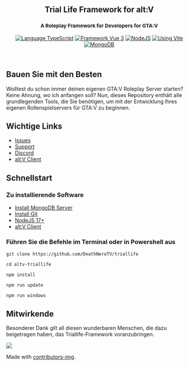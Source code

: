 <h2 align="center">
	Trial Life Framework for alt:V      
</h2>

<h3 align="center">
    <sup>A Roleplay Framework for Developers for GTA:V</sup>
</h3>

<p align="center">
    <a href="https://typescriptlang.org" target="__blank"><img src="https://img.shields.io/badge/Typescript-Typescript-007acc?label=" alt="Language TypeScript"></a>
    <a href="https://vuejs.org" target="__blank"><img src="https://img.shields.io/badge/Framework-Vue%203-green.svg?label=" alt="Framework Vue 3"></a>
    <a href="https://nodejs.org" target="__blank"><img src="https://img.shields.io/badge/Using-NodeJS-darkgreen.svg?label=" alt="NodeJS"></a>
    <a href="https://vitejs.dev" target="__blank"><img src="https://img.shields.io/badge/Using-Vite-cyan.svg?label=" alt="Using Vite"></a>
    <a href="https://mongodb.com/" target="__blank"><img src="https://img.shields.io/badge/Using-MongoDB-green.svg?label=" alt="MongoDB"></a>
</p>

<br />

## Bauen Sie mit den Besten

Wolltest du schon immer deinen eigenen GTA:V Roleplay Server starten? Keine Ahnung, wo ich anfangen soll? Nun, dieses Repository enthält alle grundlegenden Tools, die Sie benötigen, um mit der Entwicklung Ihres eigenen Rollenspielservers für GTA:V zu beginnen.

## Wichtige Links

-   [Issues](https://github.com/deathnerotv/altv-triallife-issues)
-   [Support](https://patreon.com/stuyk/)
-   [Discord](https://ares.stuyk.com/v1/get/discord)
-   [alt:V Client](https://altv.mp)

## Schnellstart

### Zu installierende Software

-   [Install MongoDB Server](https://www.mongodb.com/try/download/community)
-   [Install Git](https://git-scm.com/downloads)
-   [NodeJS 17+](https://nodejs.org/en/download/)
-   [alt:V Client](https://altv.mp/)

### Führen Sie die Befehle im Terminal oder in Powershell aus

```
git clone https://github.com/DeathNeroTV/triallife
```

```
cd altv-triallife
```

```
npm install
```

```
npm run update
```

```
npm run windows
```

## Mitwirkende

Besonderer Dank gilt all diesen wunderbaren Menschen, die dazu beigetragen haben, das Triallife-Framework voranzubringen.

<a href = "https://github.com/deathnerotv/triallife/graphs/contributors">
  <img src="https://contrib.rocks/image?repo=deathnerotv/triallife"/>
</a>

Made with [contributors-img](https://contrib.rocks).
